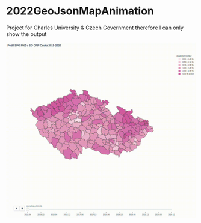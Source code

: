 # 2022GeoJsonMapAnimation
Project for Charles University & Czech Government
therefore I can only show the output

![Animation of GeoJson Map](orp.gif)